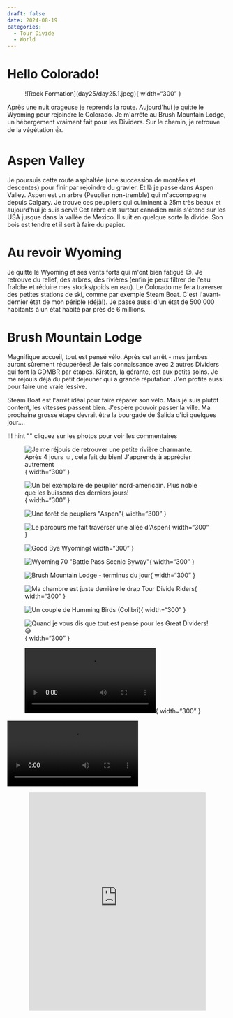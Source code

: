 ```yaml
---
draft: false 
date: 2024-08-19
categories:
  - Tour Divide
  - World
---
```


#  Hello Colorado!

<figure markdown>
![Rock Formation](day25/day25.1.jpeg){ width=“300” }
</figure>

Après une nuit orageuse je reprends la route. Aujourd'hui je quitte le Wyoming pour rejoindre le Colorado. Je m'arrête au Brush Mountain Lodge, un hébergement vraiment fait pour les Dividers. Sur le chemin, je retrouve de la végétation 👍.

<!-- more -->

# Aspen Valley 

Je poursuis cette route asphaltée (une succession de montées et descentes) pour finir par rejoindre du gravier. Et là je passe dans Aspen Valley. Aspen est un arbre (Peuplier non-tremble) qui m'accompagne depuis Calgary. Je trouve ces peupliers qui culminent à 25m très beaux et aujourd'hui je suis servi! Cet arbre est surtout canadien mais s'étend sur les USA jusque dans la vallée de Mexico. Il suit en quelque sorte la divide. Son bois est tendre et il sert à faire du papier.

# Au revoir Wyoming

Je quitte le Wyoming et ses vents forts qui m'ont bien fatigué 😉. Je retrouve du relief, des arbres, des rivières (enfin je peux filtrer de l'eau fraîche et réduire mes stocks/poids en eau). Le Colorado me fera traverser des petites stations de ski, comme par exemple Steam Boat. C'est l'avant-dernier état de mon périple (déjà!). Je passe aussi d'un état de 500'000 habitants à un état habité par près de 6 millions.


# Brush Mountain Lodge 

Magnifique accueil, tout est pensé vélo. Après cet arrêt - mes jambes auront sûrement récupérées! Je fais connaissance avec 2 autres Dividers qui font la GDMBR par étapes. Kirsten, la gérante, est aux petits soins. Je me réjouis déjà du petit déjeuner qui a grande réputation. J'en profite aussi pour faire une vraie lessive. 

Steam Boat est l'arrêt idéal pour faire réparer son vélo. Mais je suis plutôt content, les vitesses passent bien. J'espère pouvoir passer la ville. Ma prochaine grosse étape devrait être la bourgade de Salida d'ici quelques jour....


!!! hint ""
    cliquez sur les photos pour voir les commentaires

<figure markdown>

![Je me réjouis de retrouver une petite rivière charmante. Après 4 jours ☺️, cela fait du bien! J'apprends à apprécier autrement](day25/day25.2.jpeg){ width=“300” }

![Un bel exemplaire de peuplier nord-américain. Plus noble que les buissons des derniers jours!](day25/day25.3.jpeg){ width=“300” }

![Une forêt de peupliers "Aspen"](day25/day25.4.jpeg){ width=“300” }

![Le parcours me fait traverser une allée d'Aspen](day25/day25.5.jpeg){ width=“300” }

![Good Bye Wyoming](day25/day25.6.jpeg){ width=“300” }

![Wyoming 70 "Battle Pass Scenic Byway"](day25/day25.7.jpeg){ width=“300” }

![Brush Mountain Lodge - terminus du jour](day25/day25.8.jpeg){ width=“300” }

![Ma chambre est juste derrière le drap Tour Divide Riders](day25/day25.9.jpeg){ width=“300” }

![Un couple de Humming Birds (Colibri)](day25/day25.10.jpeg){ width=“300” }

![Quand je vous dis que tout est pensé pour les Great Dividers! 😅](day25/day25.11.jpeg){ width=“300” }

![Test video](Test.mp4){ width=“300” }

</figure>

![type:video](./day25/Test.mp4)

<center>
<iframe src='https://connect.garmin.com/modern/activity/embed/16809149974' title='Day 25' width='405' height='500' frameborder='0'></iframe>
</center>





